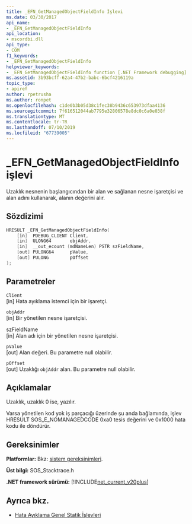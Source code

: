 ```yaml
---
title: _EFN_GetManagedObjectFieldInfo İşlevi
ms.date: 03/30/2017
api_name:
- _EFN_GetManagedObjectFieldInfo
api_location:
- mscordbi.dll
api_type:
- COM
f1_keywords:
- _EFN_GetManagedObjectFieldInfo
helpviewer_keywords:
- _EFN_GetManagedObjectFieldInfo function [.NET Framework debugging]
ms.assetid: 3b93bcff-62a4-47b2-babc-6bcf4216119a
topic_type:
- apiref
author: rpetrusha
ms.author: ronpet
ms.openlocfilehash: c1de0b3b05d38c1fec38b9436c653973dfaa4136
ms.sourcegitcommit: 7f616512044ab7795e32806578e8dc0c6a0e038f
ms.translationtype: MT
ms.contentlocale: tr-TR
ms.lasthandoff: 07/10/2019
ms.locfileid: "67739005"
---
```

# <a name="efngetmanagedobjectfieldinfo-function"></a>\_EFN\_GetManagedObjectFieldInfo işlevi
Uzaklık nesnenin başlangıcından bir alan ve sağlanan nesne işaretçisi ve alan adını kullanarak, alanın değerini alır.  
  
## <a name="syntax"></a>Sözdizimi  
  
```cpp  
HRESULT _EFN_GetManagedObjectFieldInfo(  
    [in]  PDEBUG_CLIENT Client,  
    [in]  ULONG64       objAddr,  
    [in]  __out_ecount (mdNameLen) PSTR szFieldName,  
    [out] PULONG64      pValue,  
    [out] PULONG        pOffset  
);  
```  
  
## <a name="parameters"></a>Parametreler  
 `Client`  
 [in] Hata ayıklama istemci için bir işaretçi.  
  
 `objAddr`  
 [in] Bir yönetilen nesne işaretçisi.  
  
 szFieldName  
 [in] Alan adı için bir yönetilen nesne işaretçisi.  
  
 `pValue`  
 [out] Alan değeri. Bu parametre null olabilir.  
  
 `pOffset`  
 [out] Uzaklığı `objAddr` alan. Bu parametre null olabilir.  
  
## <a name="remarks"></a>Açıklamalar  
 Uzaklık, uzaklık 0 ise, yazılır.  
  
 Varsa yönetilen kod yok iş parçacığı üzerinde şu anda bağlamında, işlev HRESULT SOS_E_NOMANAGEDCODE 0xa0 tesis değerini ve 0x1000 hata kodu ile döndürür.  
  
## <a name="requirements"></a>Gereksinimler  
 **Platformlar:** Bkz: [sistem gereksinimleri](../../../../docs/framework/get-started/system-requirements.md).  
  
 **Üst bilgi:** SOS_Stacktrace.h  
  
 **.NET framework sürümü:** [!INCLUDE[net_current_v20plus](../../../../includes/net-current-v20plus-md.md)]  
  
## <a name="see-also"></a>Ayrıca bkz.

- [Hata Ayıklama Genel Statik İşlevleri](../../../../docs/framework/unmanaged-api/debugging/debugging-global-static-functions.md)
